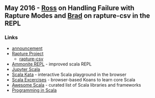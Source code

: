 ## May 2016 - [Ross](https://twitter.com/rossabaker) on Handling Failure with Rapture Modes and [Brad](https://twitter.com/bfritz) on rapture-csv in the REPL

### Links

* [announcement](http://www.meetup.com/IndyScala/events/230344432/)
* [Rapture Project](http://rapture.io/)
   * [rapture-csv](https://github.com/propensive/rapture/blob/dev/csv/shared/src/main/scala/rapture/csv/csv.scala)
* [Ammonite REPL](http://www.lihaoyi.com/Ammonite/#Ammonite-REPL) - improved scala REPL
* [Jupyter Scala](https://github.com/alexarchambault/jupyter-scala#readme)
* [Scala Kata](http://scalakata.com/) - interactive Scala playground in the browser
* [Scala Excercises](http://scala-exercises.47deg.com/) - browser-based Koans to learn core Scala
* [Awesome Scala](https://github.com/lauris/awesome-scala) - curated list of Scala libraries and frameworks
* [Programming in Scala](http://www.artima.com/shop/programming_in_scala_2ed)
